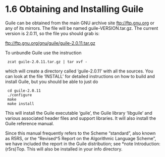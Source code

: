 1.6 Obtaining and Installing Guile
==================================

Guile can be obtained from the main GNU archive site <ftp://ftp.gnu.org>
or any of its mirrors.  The file will be named guile-VERSION.tar.gz.
The current version is 2.0.11, so the file you should grab is:

   <ftp://ftp.gnu.org/gnu/guile/guile-2.0.11.tar.gz>

   To unbundle Guile use the instruction

     zcat guile-2.0.11.tar.gz | tar xvf -

which will create a directory called ‘guile-2.0.11’ with all the
sources.  You can look at the file ‘INSTALL’ for detailed instructions
on how to build and install Guile, but you should be able to just do

     cd guile-2.0.11
     ./configure
     make
     make install

   This will install the Guile executable ‘guile’, the Guile library
‘libguile’ and various associated header files and support libraries.
It will also install the Guile reference manual.

   Since this manual frequently refers to the Scheme “standard”, also
known as R5RS, or the “Revised^5 Report on the Algorithmic Language
Scheme”, we have included the report in the Guile distribution; see
*note Introduction: (r5rs)Top.  This will also be installed in your info
directory.

